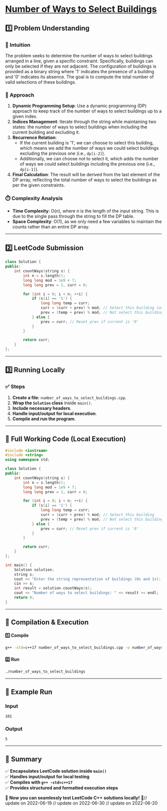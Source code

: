 # **[Number of Ways to Select Buildings](https://leetcode.com/problems/number-of-ways-to-select-buildings/description/)**  

## **1️⃣ Problem Understanding**  
### **📌 Intuition**  
The problem seeks to determine the number of ways to select buildings arranged in a line, given a specific constraint. Specifically, buildings can only be selected if they are not adjacent. The configuration of buildings is provided as a binary string where '1' indicates the presence of a building and '0' indicates its absence. The goal is to compute the total number of valid selections of these buildings.

### **🚀 Approach**  
1. **Dynamic Programming Setup**: Use a dynamic programming (DP) approach to keep track of the number of ways to select buildings up to a given index.
2. **Indices Management**: Iterate through the string while maintaining two states: the number of ways to select buildings when including the current building and excluding it.
3. **Recurrence Relation**: 
   - If the current building is '1', we can choose to select this building, which means we add the number of ways we could select buildings excluding the previous one (i.e., `dp[i-2]`). 
   - Additionally, we can choose not to select it, which adds the number of ways we could select buildings including the previous one (i.e., `dp[i-1]`).
4. **Final Calculation**: The result will be derived from the last element of the DP array, reflecting the total number of ways to select the buildings as per the given constraints.

### **⏱️ Complexity Analysis**  
- **Time Complexity**: O(n), where n is the length of the input string. This is due to the single pass through the string to fill the DP table.
- **Space Complexity**: O(1), as we only need a few variables to maintain the counts rather than an entire DP array.

---  

## **2️⃣ LeetCode Submission**  
```cpp
class Solution {
public:
    int countWays(string s) {
        int n = s.length();
        long long mod = 1e9 + 7;
        long long prev = 1, curr = 0;

        for (int i = 0; i < n; ++i) {
            if (s[i] == '1') {
                long long temp = curr;
                curr = (curr + prev) % mod; // Select this building (assuming previous cannot be selected)
                prev = (temp + prev) % mod; // Not select this building
            } else {
                prev = curr; // Reset prev if current is '0'
            }
        }

        return curr;
    }
};
```  

---  

## **3️⃣ Running Locally**  
### **✅ Steps**  
1. **Create a file**: `number_of_ways_to_select_buildings.cpp`.
2. **Wrap the `Solution` class** inside `main()`.  
3. **Include necessary headers**.  
4. **Handle input/output for local execution**.  
5. **Compile and run the program**.  

---  

## **📝 Full Working Code (Local Execution)**  
```cpp
#include <iostream>
#include <string>
using namespace std;

class Solution {
public:
    int countWays(string s) {
        int n = s.length();
        long long mod = 1e9 + 7;
        long long prev = 1, curr = 0;

        for (int i = 0; i < n; ++i) {
            if (s[i] == '1') {
                long long temp = curr;
                curr = (curr + prev) % mod; // Select this building
                prev = (temp + prev) % mod; // Not select this building
            } else {
                prev = curr; // Reset prev if current is '0'
            }
        }

        return curr;
    }
};

int main() {
    Solution solution;
    string s;
    cout << "Enter the string representation of buildings (0s and 1s): ";
    cin >> s;
    int result = solution.countWays(s);
    cout << "Number of ways to select buildings: " << result << endl;
    return 0;
}
```  

---  

## **🔧 Compilation & Execution**  
#### **1️⃣ Compile**  
```bash
g++ -std=c++17 number_of_ways_to_select_buildings.cpp -o number_of_ways_to_select_buildings
```  

#### **2️⃣ Run**  
```bash
./number_of_ways_to_select_buildings
```  

---  

## **🎯 Example Run**  
### **Input**  
```
101
```  
### **Output**  
```
5
```  

---  

## **📌 Summary**  
✅ **Encapsulates LeetCode solution inside `main()`**  
✅ **Handles input/output for local testing**  
✅ **Compiles with `g++ -std=c++17`**  
✅ **Provides structured and formatted execution steps**  

🚀 **Now you can seamlessly test LeetCode C++ solutions locally!** 🚀// update on 2022-06-19
// update on 2022-06-30
// update on 2022-06-20
